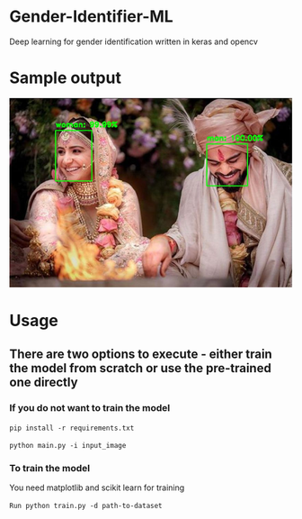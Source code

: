 # Gender-Identifier-ML
Deep learning for gender identification written in keras and opencv

# Sample output

![](output.jpg)

# Usage

## There are two options to execute - either train the model from scratch or use the pre-trained one directly

### If you do not want to train the model

`pip install -r requirements.txt`

`python main.py -i input_image`
  
### To train the model
You need matplotlib and scikit learn for training

`Run python train.py -d path-to-dataset`

